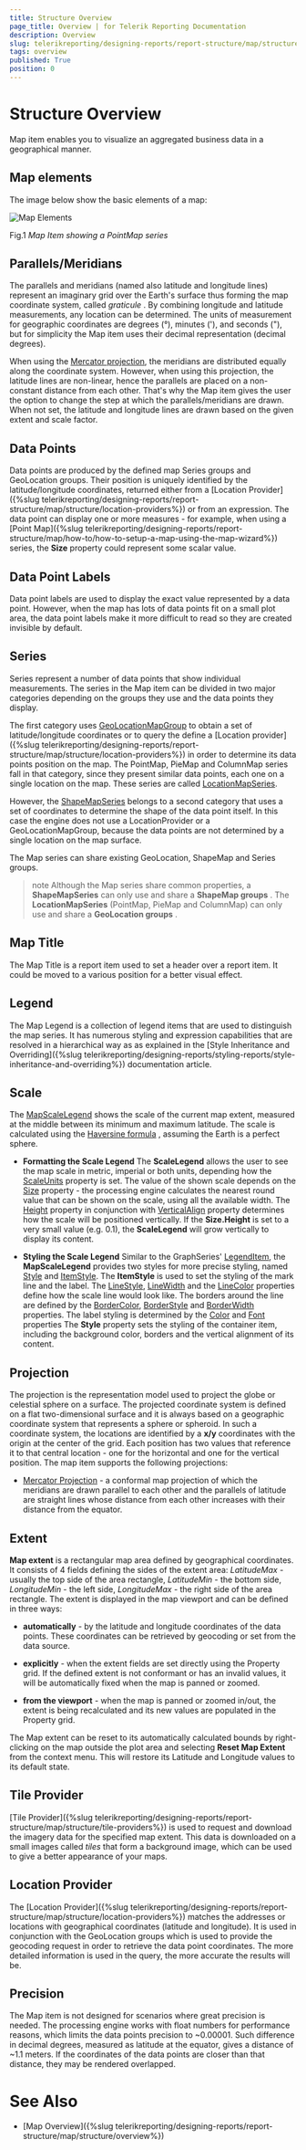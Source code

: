 ```yaml
---
title: Structure Overview
page_title: Overview | for Telerik Reporting Documentation
description: Overview
slug: telerikreporting/designing-reports/report-structure/map/structure/overview
tags: overview
published: True
position: 0
---
```


# Structure Overview



Map item enables you to visualize an aggregated business data in a geographical manner.

## Map elements

The image below show the basic elements of a map:  

  ![Map Elements](images/Map/MapElements.png)

Fig.1 *Map Item showing a PointMap series* 

## Parallels/Meridians

The parallels and meridians (named also latitude and longitude lines) represent an imaginary grid over the Earth's surface           thus forming the map coordinate system, called *graticule* . By combining longitude and latitude measurements, any location can be determined.           The units of measurement for geographic coordinates are degrees (°), minutes ('), and seconds ("), but for simplicity the Map item           uses their decimal representation (decimal degrees).         

When using the [Mercator projection](d41d4d88-13f3-465f-9e28-db79c99fb0a4#projection), the meridians are distributed equally along the coordinate system.           However, when using this projection, the latitude lines are non-linear, hence the parallels are placed on a non-constant distance from each other.           That's why the Map item gives the user the option to change the step at which the parallels/meridians are drawn.           When not set, the latitude and longitude lines are drawn based on the given extent and scale factor.         

## Data Points

Data points are produced by the defined map Series groups and GeoLocation groups. Their position is uniquely identified by the latitude/longitude           coordinates, returned either from a [Location Provider]({%slug telerikreporting/designing-reports/report-structure/map/structure/location-providers%}) or from an expression. The data point can display one or more measures -           for example, when using a [Point Map]({%slug telerikreporting/designing-reports/report-structure/map/how-to/how-to-setup-a-map-using-the-map-wizard%}) series, the __Size__            property could represent some scalar value.         

## Data Point Labels

Data point labels are used to display the exact value represented by a data point. However, when the map has lots of data points           fit on a small plot area, the data point labels make it more difficult to read so they are created invisible by default.         

## Series

Series represent a number of data points that show individual measurements. The series in the Map item can be divided in two major categories           depending on the groups they use and the data points they display.         

The first category uses [GeoLocationMapGroup](/reporting/api/Telerik.Reporting.GeoLocationMapGroup)           to obtain a set of latitude/longitude coordinates or to query the define a [Location provider]({%slug telerikreporting/designing-reports/report-structure/map/structure/location-providers%})           in order to determine its data points position on the map. The PointMap, PieMap and ColumnMap series fall in that category, since they present similar           data points, each one on a single location on the map. These series are called [LocationMapSeries](/reporting/api/Telerik.Reporting.LocationMapSeries).         

However, the [ShapeMapSeries](/reporting/api/Telerik.Reporting.ShapeMapSeries) belongs to a second category that uses a set of coordinates           to determine the shape of the data point itself. In this case the engine does not use a LocationProvider or a GeoLocationMapGroup, because the data points           are not determined by a single location on the map surface.         

The Map series can share existing GeoLocation, ShapeMap and Series groups.

>note Although the Map series share common properties, a  __ShapeMapSeries__  can only use and share a  __ShapeMap groups__ .             The  __LocationMapSeries__  (PointMap, PieMap and ColumnMap) can only use and share a  __GeoLocation groups__ .           


## Map Title

The Map Title is a report item used to set a header over a report item. It could be moved to a various position for a better visual effect.         

## Legend

The Map Legend is a collection of legend items that are used to distinguish the map series. It has numerous styling and expression           capabilities that are resolved in a hierarchical way as as explained in the           [Style Inheritance and Overriding]({%slug telerikreporting/designing-reports/styling-reports/style-inheritance-and-overriding%}) documentation article.         

## Scale

The [MapScaleLegend](/reporting/api/Telerik.Reporting.MapScaleLegend) shows the scale of the current map extent,           measured at the middle between its minimum and maximum latitude.           The scale is calculated using the            [Haversine formula](http://en.wikipedia.org/wiki/Haversine_formula)            , assuming the Earth is a perfect sphere.         

* __Formatting the Scale Legend__ The __ScaleLegend__  allows the user to see the map scale in metric, imperial or both units, depending how the               [ScaleUnits](/reporting/api/Telerik.Reporting.MapScaleLegend#Telerik_Reporting_MapScaleLegend_ScaleUnits) property is set.               The value of the shown scale depends on the [Size](/reporting/api/Telerik.Reporting.MapScaleLegend#Telerik_Reporting_MapScaleLegend_Size) property -               the processing engine calculates the nearest round value that can be               shown on the scale, using all the available width. The [Height](/reporting/api/Telerik.Reporting.Drawing.SizeU#Telerik_Reporting_Drawing_SizeU_Height)               property in conjunction with [VerticalAlign](/reporting/api/Telerik.Reporting.Drawing.VerticalAlign) property               determines how the scale will be positioned vertically. If the __Size.Height__  is set to a very small value (e.g. 0.1),               the __ScaleLegend__  will grow vertically to display its content.             

* __Styling the Scale Legend__ Similar to the GraphSeries' [LegendItem](/reporting/api/Telerik.Reporting.LegendItem), the __MapScaleLegend__                provides two styles for more precise styling, named               [Style](/reporting/api/Telerik.Reporting.MapScaleLegend#Telerik_Reporting_MapScaleLegend_Style) and               [ItemStyle](/reporting/api/Telerik.Reporting.MapScaleLegend#Telerik_Reporting_MapScaleLegend_ItemStyle).               The __ItemStyle__  is used to set the styling of the mark line and the label. The               [LineStyle](/reporting/api/Telerik.Reporting.Drawing.Style#Telerik_Reporting_Drawing_Style_LineStyle),               [LineWidth](/reporting/api/Telerik.Reporting.Drawing.Style#Telerik_Reporting_Drawing_Style_LineWidth) and the               [LineColor](/reporting/api/Telerik.Reporting.Drawing.Style#Telerik_Reporting_Drawing_Style_LineColor)               properties define how the scale line would look like. The borders around the line are defined by the               [BorderColor](/reporting/api/Telerik.Reporting.Drawing.Style#Telerik_Reporting_Drawing_Style_BorderColor),               [BorderStyle](/reporting/api/Telerik.Reporting.Drawing.Style#Telerik_Reporting_Drawing_Style_BorderStyle) and               [BorderWidth](/reporting/api/Telerik.Reporting.Drawing.Style#Telerik_Reporting_Drawing_Style_BorderWidth) properties.               The label styling is determined by the               [Color](/reporting/api/Telerik.Reporting.Drawing.Style#Telerik_Reporting_Drawing_Style_Color) and               [Font](/reporting/api/Telerik.Reporting.Drawing.Style#Telerik_Reporting_Drawing_Style_Font) properties               The __Style__  property sets the styling of the container item, including the background color, borders               and the vertical alignment of its content.             

## Projection

The projection is the representation model used to project the globe or celestial sphere on a surface. The projected coordinate system is defined           on a flat two-dimensional surface and it is always based on a geographic coordinate system that represents a sphere or spheroid.           In such a coordinate system, the locations are identified by a __x/y__  coordinates with the origin at the center of the grid.           Each position has two values that reference it to that central location - one for the horizontal and one for the vertical position.           The map item supports the following projections:         



*  [Mercator Projection](http://en.wikipedia.org/wiki/Mercator_projection)  - a conformal map projection of which the meridians are drawn parallel to each other and the parallels of latitude               are straight lines whose distance from each other increases with their distance from the equator.             

## Extent

__Map extent__  is a rectangular map area defined by geographical coordinates. It consists of 4 fields defining the sides           of the extent area: *LatitudeMax*  - usually the top side of the area rectangle,           *LatitudeMin*  - the bottom side,           *LongitudeMin*  - the left side,           *LongitudeMax*  - the right side of the area rectangle. The extent is displayed in the map viewport and can be defined in three ways:         

* __automatically__  - by the latitude and longitude coordinates of the data points. These coordinates can be retrieved               by geocoding or set from the data source.             

* __explicitly__  - when the extent fields are set directly using the Property grid. If the defined extent is not conformant               or has an invalid values, it will be automatically fixed when the map is panned or zoomed.             

* __from the viewport__  - when the map is panned or zoomed in/out, the extent is being recalculated and its new values are               populated in the Property grid.             

The Map extent can be reset to its automatically calculated bounds by right-clicking on the map outside the plot area and selecting           __Reset Map Extent__  from the context menu. This will restore its Latitude and Longitude values to its default state.         

## Tile Provider

[Tile Provider]({%slug telerikreporting/designing-reports/report-structure/map/structure/tile-providers%}) is used to request and download the imagery data for the specified map extent.           This data is downloaded on a small images called *tiles*  that form a background image, which can be used to           give a better appearance of your maps.         

## Location Provider

The [Location Provider]({%slug telerikreporting/designing-reports/report-structure/map/structure/location-providers%}) matches the addresses or locations with geographical coordinates (latitude and longitude).           It is used in conjunction with the GeoLocation groups which is used to provide the geocoding request in order to retrieve the data point coordinates.           The more detailed information is used in the query, the more accurate the results will be.         

## Precision

The Map item is not designed for scenarios where great precision is needed. The processing engine works with float numbers for performance reasons, which limits the data points precision to ~0.00001. Such difference in decimal degrees, measured as latitude at the equator, gives a distance of ~1.1 meters. If the coordinates of the data points are closer than that distance, they may be rendered overlapped.         

# See Also


 * [Map Overview]({%slug telerikreporting/designing-reports/report-structure/map/structure/overview%})
